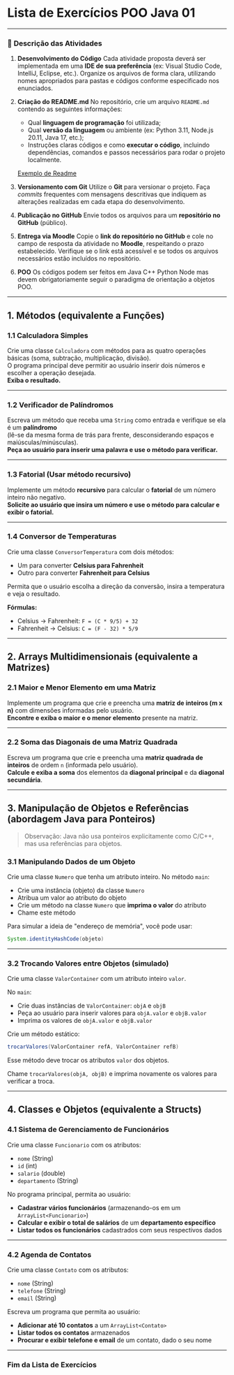 # Lista de Exercícios POO Java 01

---

### 📌 **Descrição das Atividades**


1. **Desenvolvimento do Código**
   Cada atividade proposta deverá ser implementada em uma **IDE de sua preferência** (ex: Visual Studio Code, IntelliJ, Eclipse, etc.). Organize os arquivos de forma clara, utilizando nomes apropriados para pastas e códigos conforme especificado nos enunciados.

2. **Criação do README.md**
   No repositório, crie um arquivo `README.md` contendo as seguintes informações:

   * Qual **linguagem de programação** foi utilizada;
   * Qual **versão da linguagem** ou ambiente (ex: Python 3.11, Node.js 20.11, Java 17, etc.);
   * Instruções claras códigos e como **executar o código**, incluindo dependências, comandos e passos necessários para rodar o projeto localmente.
  
   [Exemplo de Readme](https://gist.github.com/ricardotecpro/7470466accecb9384f74b12603d0eb0f)

3. **Versionamento com Git**
   Utilize o **Git** para versionar o projeto. Faça *commits* frequentes com mensagens descritivas que indiquem as alterações realizadas em cada etapa do desenvolvimento.

4. **Publicação no GitHub**
   Envie todos os arquivos para um **repositório no GitHub** (público).

5. **Entrega via Moodle**
   Copie o **link do repositório no GitHub** e cole no campo de resposta da atividade no **Moodle**, respeitando o prazo estabelecido. Verifique se o link está acessível e se todos os arquivos necessários estão incluídos no repositório.

6. **POO**
   Os códigos podem ser feitos em Java C++ Python Node mas devem obrigatoriamente seguir o paradigma de orientação a objetos POO. 


---

## 1. Métodos (equivalente a Funções)

### 1.1 Calculadora Simples
Crie uma classe `Calculadora` com métodos para as quatro operações básicas (soma, subtração, multiplicação, divisão).  
O programa principal deve permitir ao usuário inserir dois números e escolher a operação desejada.  
**Exiba o resultado.**

---

### 1.2 Verificador de Palíndromos
Escreva um método que receba uma `String` como entrada e verifique se ela é um **palíndromo**  
(lê-se da mesma forma de trás para frente, desconsiderando espaços e maiúsculas/minúsculas).  
**Peça ao usuário para inserir uma palavra e use o método para verificar.**

---

### 1.3 Fatorial (Usar método recursivo)
Implemente um método **recursivo** para calcular o **fatorial** de um número inteiro não negativo.  
**Solicite ao usuário que insira um número e use o método para calcular e exibir o fatorial.**

---

### 1.4 Conversor de Temperaturas
Crie uma classe `ConversorTemperatura` com dois métodos:
- Um para converter **Celsius para Fahrenheit**
- Outro para converter **Fahrenheit para Celsius**

Permita que o usuário escolha a direção da conversão, insira a temperatura e veja o resultado.

**Fórmulas:**
- Celsius → Fahrenheit: `F = (C * 9/5) + 32`
- Fahrenheit → Celsius: `C = (F - 32) * 5/9`

---

## 2. Arrays Multidimensionais (equivalente a Matrizes)

### 2.1 Maior e Menor Elemento em uma Matriz
Implemente um programa que crie e preencha uma **matriz de inteiros (m x n)** com dimensões informadas pelo usuário.  
**Encontre e exiba o maior e o menor elemento** presente na matriz.

---

### 2.2 Soma das Diagonais de uma Matriz Quadrada
Escreva um programa que crie e preencha uma **matriz quadrada de inteiros** de ordem `n` (informada pelo usuário).  
**Calcule e exiba a soma** dos elementos da **diagonal principal** e da **diagonal secundária**.

---

## 3. Manipulação de Objetos e Referências (abordagem Java para Ponteiros)

> Observação: Java não usa ponteiros explicitamente como C/C++, mas usa referências para objetos.

### 3.1 Manipulando Dados de um Objeto
Crie uma classe `Numero` que tenha um atributo inteiro. No método `main`:
- Crie uma instância (objeto) da classe `Numero`
- Atribua um valor ao atributo do objeto
- Crie um método na classe `Numero` que **imprima o valor** do atributo
- Chame este método

Para simular a ideia de "endereço de memória", você pode usar:
```java
System.identityHashCode(objeto)
````

---

### 3.2 Trocando Valores entre Objetos (simulado)

Crie uma classe `ValorContainer` com um atributo inteiro `valor`.

No `main`:

* Crie duas instâncias de `ValorContainer`: `objA` e `objB`
* Peça ao usuário para inserir valores para `objA.valor` e `objB.valor`
* Imprima os valores de `objA.valor` e `objB.valor`

Crie um método estático:

```java
trocarValores(ValorContainer refA, ValorContainer refB)
```

Esse método deve trocar os atributos `valor` dos objetos.

Chame `trocarValores(objA, objB)` e imprima novamente os valores para verificar a troca.

---

## 4. Classes e Objetos (equivalente a Structs)

### 4.1 Sistema de Gerenciamento de Funcionários

Crie uma classe `Funcionario` com os atributos:

* `nome` (String)
* `id` (int)
* `salario` (double)
* `departamento` (String)

No programa principal, permita ao usuário:

* **Cadastrar vários funcionários** (armazenando-os em um `ArrayList<Funcionario>`)
* **Calcular e exibir o total de salários** de um **departamento específico**
* **Listar todos os funcionários** cadastrados com seus respectivos dados

---

### 4.2 Agenda de Contatos

Crie uma classe `Contato` com os atributos:

* `nome` (String)
* `telefone` (String)
* `email` (String)

Escreva um programa que permita ao usuário:

* **Adicionar até 10 contatos** a um `ArrayList<Contato>`
* **Listar todos os contatos** armazenados
* **Procurar e exibir telefone e email** de um contato, dado o seu nome

---

### Fim da Lista de Exercícios

